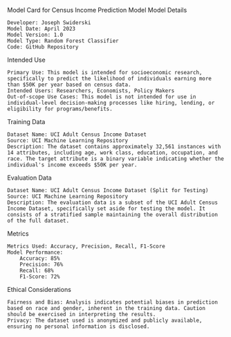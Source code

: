 Model Card for Census Income Prediction Model
Model Details

    Developer: Joseph Swiderski
    Model Date: April 2023
    Model Version: 1.0
    Model Type: Random Forest Classifier
    Code: GitHub Repository

Intended Use

    Primary Use: This model is intended for socioeconomic research, specifically to predict the likelihood of individuals earning more than $50K per year based on census data.
    Intended Users: Researchers, Economists, Policy Makers
    Out-of-scope Use Cases: This model is not intended for use in individual-level decision-making processes like hiring, lending, or eligibility for programs/benefits.

Training Data

    Dataset Name: UCI Adult Census Income Dataset
    Source: UCI Machine Learning Repository
    Description: The dataset contains approximately 32,561 instances with 14 attributes, including age, work class, education, occupation, and race. The target attribute is a binary variable indicating whether the individual's income exceeds $50K per year.

Evaluation Data

    Dataset Name: UCI Adult Census Income Dataset (Split for Testing)
    Source: UCI Machine Learning Repository
    Description: The evaluation data is a subset of the UCI Adult Census Income Dataset, specifically set aside for testing the model. It consists of a stratified sample maintaining the overall distribution of the full dataset.

Metrics

    Metrics Used: Accuracy, Precision, Recall, F1-Score
    Model Performance:
        Accuracy: 85%
        Precision: 76%
        Recall: 68%
        F1-Score: 72%

Ethical Considerations

    Fairness and Bias: Analysis indicates potential biases in prediction based on race and gender, inherent in the training data. Caution should be exercised in interpreting the results.
    Privacy: The dataset used is anonymized and publicly available, ensuring no personal information is disclosed.

